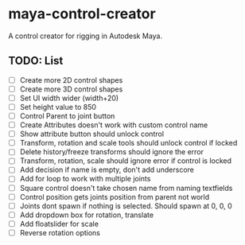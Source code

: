 # maya-control-creator
A control creator for rigging in Autodesk Maya. 

## TODO: List
- [ ] Create more 2D control shapes
- [ ] Create more 3D control shapes
- [ ] Set UI width wider (width+20)
- [ ] Set height value to 850
- [ ] Control Parent to joint button
- [ ] Create Attributes doesn't work with custom control name
- [ ] Show attribute button should unlock control
- [ ] Transform, rotation and scale tools should unlock control if locked
- [ ] Delete history/freeze transforms should ignore the error
- [ ] Transform, rotation, scale should ignore error if control is locked
- [ ] Add decision if name is empty, don't add underscore
- [ ] Add for loop to work with multiple joints
- [ ] Square control doesn't take chosen name from naming textfields
- [ ] Control position gets joints position from parent not world
- [ ] Joints dont spawn if nothing is selected. Should spawn at 0, 0, 0
- [ ] Add dropdown box for rotation, translate
- [ ] Add floatslider for scale
- [ ] Reverse rotation options
